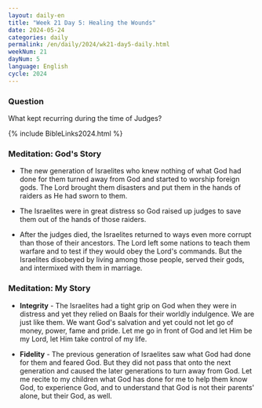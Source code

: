 ```yaml
---
layout: daily-en
title: "Week 21 Day 5: Healing the Wounds"
date: 2024-05-24
categories: daily
permalink: /en/daily/2024/wk21-day5-daily.html
weekNum: 21
dayNum: 5
language: English
cycle: 2024
---
```


### Question     
What kept recurring during the time of Judges?

{% include BibleLinks2024.html %} 

### Meditation: God's Story   
+ The new generation of Israelites who knew nothing of what God had done for them turned away from God and started to worship foreign gods. The Lord brought them disasters and put them in the hands of raiders as He had sworn to them.  

+ The Israelites were in great distress so God raised up judges to save them out of the hands of those raiders. 

+ After the judges died, the Israelites returned to ways even more corrupt than those of their ancestors. The Lord left some nations to teach them warfare and to test if they would obey the Lord's commands. But the Israelites disobeyed by living among those people, served their gods, and intermixed with them in marriage. 

### Meditation: My Story   
+ **Integrity** - The Israelites had a tight grip on God when they were in distress and yet they relied on Baals for their worldly indulgence. We are just like them. We want God's salvation and yet could not let go of money, power, fame and pride. Let me go in front of God and let Him be my Lord, let Him take control of my life. 

+ **Fidelity** - The previous generation of Israelites saw what God had done for them and feared God. But they did not pass that onto the next generation and caused the later generations to turn away from God. Let me recite to my children what God has done for me to help them know God, to experience God, and to understand that God is not their parents' alone, but their God, as well. 
